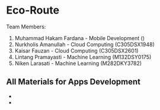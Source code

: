 # Eco-Route

Team Members:
1. Muhammad Hakam Fardana - Mobile Development ()
2. Nurkholis Amanullah - Cloud Computing (C305DSX1948)
3. Kaisar Fauzan - Cloud Computing (C305DSX2601)
4. Lintang Pramayasti - Machine Learning (M132DSY0175)
5. Niken Larasati - Machine Learning (M282DKY3782)

All Materials for Apps Development
-
-
-
